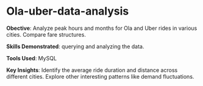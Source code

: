 # Ola-uber-data-analysis

**Obective**: Analyze peak hours and months for Ola and Uber rides in various cities. Compare fare structures.


**Skills Demonstrated**: querying and analyzing the data. 


**Tools Used**: MySQL 


**Key Insights**: Identify the average ride duration and distance across different cities. Explore other interesting patterns like demand fluctuations. 
